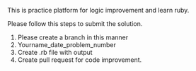 This is practice platform for logic improvement and learn ruby.

Please follow this steps to submit the solution.

1. Please create a branch in this manner
2. Yourname_date_problem_number
3. Create .rb file with output
4. Create pull request for code improvement.